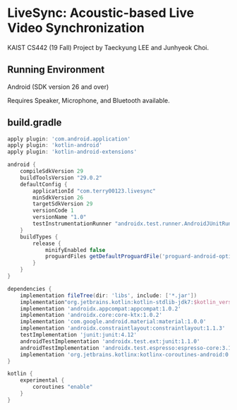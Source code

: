 # LiveSync: Acoustic-based Live Video Synchronization

KAIST CS442 (19 Fall) Project by Taeckyung LEE and Junhyeok Choi.

## Running Environment

Android (SDK version 26 and over)

Requires Speaker, Microphone, and Bluetooth available.

## build.gradle

```groovy
apply plugin: 'com.android.application'
apply plugin: 'kotlin-android'
apply plugin: 'kotlin-android-extensions'

android {
    compileSdkVersion 29
    buildToolsVersion "29.0.2"
    defaultConfig {
        applicationId "com.terry00123.livesync"
        minSdkVersion 26
        targetSdkVersion 29
        versionCode 1
        versionName "1.0"
        testInstrumentationRunner "androidx.test.runner.AndroidJUnitRunner"
    }
    buildTypes {
        release {
            minifyEnabled false
            proguardFiles getDefaultProguardFile('proguard-android-optimize.txt'), 'proguard-rules.pro'
        }
    }
}

dependencies {
    implementation fileTree(dir: 'libs', include: ['*.jar'])
    implementation"org.jetbrains.kotlin:kotlin-stdlib-jdk7:$kotlin_version"
    implementation 'androidx.appcompat:appcompat:1.0.2'
    implementation 'androidx.core:core-ktx:1.0.2'
    implementation 'com.google.android.material:material:1.0.0'
    implementation 'androidx.constraintlayout:constraintlayout:1.1.3'
    testImplementation 'junit:junit:4.12'
    androidTestImplementation 'androidx.test.ext:junit:1.1.0'
    androidTestImplementation 'androidx.test.espresso:espresso-core:3.1.1'
    implementation 'org.jetbrains.kotlinx:kotlinx-coroutines-android:0.30.1-eap13'
}

kotlin {
    experimental {
        coroutines "enable"
    }
}
```
